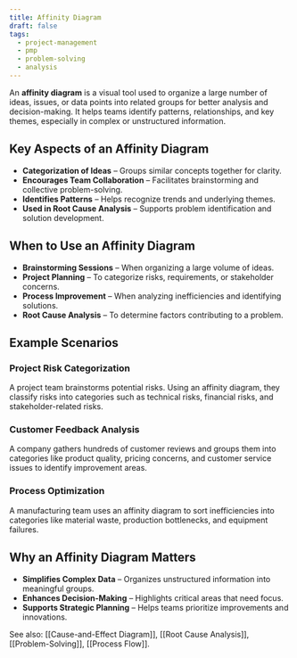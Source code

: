 ```yaml
---
title: Affinity Diagram
draft: false
tags:
  - project-management
  - pmp
  - problem-solving
  - analysis
---
```


An **affinity diagram** is a visual tool used to organize a large number of ideas, issues, or data points into related groups for better analysis and decision-making. It helps teams identify patterns, relationships, and key themes, especially in complex or unstructured information.

## Key Aspects of an Affinity Diagram
- **Categorization of Ideas** – Groups similar concepts together for clarity.
- **Encourages Team Collaboration** – Facilitates brainstorming and collective problem-solving.
- **Identifies Patterns** – Helps recognize trends and underlying themes.
- **Used in Root Cause Analysis** – Supports problem identification and solution development.

## When to Use an Affinity Diagram
- **Brainstorming Sessions** – When organizing a large volume of ideas.
- **Project Planning** – To categorize risks, requirements, or stakeholder concerns.
- **Process Improvement** – When analyzing inefficiencies and identifying solutions.
- **Root Cause Analysis** – To determine factors contributing to a problem.

## Example Scenarios

### **Project Risk Categorization**
A project team brainstorms potential risks. Using an affinity diagram, they classify risks into categories such as technical risks, financial risks, and stakeholder-related risks.

### **Customer Feedback Analysis**
A company gathers hundreds of customer reviews and groups them into categories like product quality, pricing concerns, and customer service issues to identify improvement areas.

### **Process Optimization**
A manufacturing team uses an affinity diagram to sort inefficiencies into categories like material waste, production bottlenecks, and equipment failures.

## Why an Affinity Diagram Matters
- **Simplifies Complex Data** – Organizes unstructured information into meaningful groups.
- **Enhances Decision-Making** – Highlights critical areas that need focus.
- **Supports Strategic Planning** – Helps teams prioritize improvements and innovations.

See also: [[Cause-and-Effect Diagram]], [[Root Cause Analysis]], [[Problem-Solving]], [[Process Flow]].
